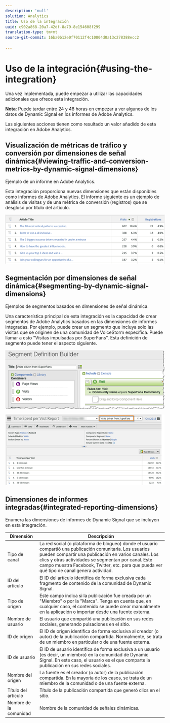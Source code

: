 ```yaml
---
description: 'null'
solution: Analytics
title: Uso de la integración
uuid: c902a868-20a7-42df-8a79-8e154608f299
translation-type: tm+mt
source-git-commit: 16ba0b12e0f70112f4c10804d0a13c278388ecc2

---
```



# Uso de la integración{#using-the-integration}

Una vez implementada, puede empezar a utilizar las capacidades adicionales que ofrece esta integración.

**Nota**: Puede tardar entre 24 y 48 horas en empezar a ver algunos de los datos de Dynamic Signal en los informes de Adobe Analytics.

Las siguientes acciones tienen como resultado un valor añadido de esta integración en Adobe Analytics.

## Visualización de métricas de tráfico y conversión por dimensiones de señal dinámica{#viewing-traffic-and-conversion-metrics-by-dynamic-signal-dimensions}

Ejemplo de un informe en Adobe Analytics.

Esta integración proporciona nuevas dimensiones que están disponibles como informes de Adobe Analytics. El informe siguiente es un ejemplo de análisis de visitas y de una métrica de conversión (registros) que se desglosó por título del artículo.

![](assets/examplereport.png)

## Segmentación por dimensiones de señal dinámica{#segmenting-by-dynamic-signal-dimensions}

Ejemplos de segmentos basados en dimensiones de señal dinámica.

Una característica principal de esta integración es la capacidad de crear segmentos de Adobe Analytics basados en las dimensiones de informes integradas. Por ejemplo, puede crear un segmento que incluya solo las visitas que se originen de una comunidad de VoiceStorm específica. Puede llamar a esto "Visitas impulsadas por SuperFans". Esta definición de segmento puede tener el aspecto siguiente.

![](assets/segment1.png)

![](assets/segment2.png)

## Dimensiones de informes integradas{#integrated-reporting-dimensions}

Enumera las dimensiones de informes de Dynamic Signal que se incluyen en esta integración.

| Dimensión | Descripción |
|---|---|
| Tipo de canal | La red social (o plataforma de blogueo) donde el usuario compartió una publicación comunitaria. Los usuarios pueden compartir una publicación en varios canales. Los clics y otras actividades se segmentan por canal. Este campo muestra Facebook, Twitter, etc. para que pueda ver qué tipo de canal genera actividad. |
| ID del artículo | El ID del artículo identifica de forma exclusiva cada fragmento de contenido de la comunidad de Dynamic Signal. |
| Tipo de origen | Este campo indica si la publicación fue creada por un "Miembro" o por la "Marca". Tenga en cuenta que, en cualquier caso, el contenido se puede crear manualmente en la aplicación o importar desde una fuente externa. |
| Nombre de usuario | El usuario que compartió una publicación en sus redes sociales, generando pulsaciones en el sitio. |
| ID de origen | El ID de origen identifica de forma exclusiva al creador (o autor) de la publicación compartida. Normalmente, se trata de un miembro en particular o de una fuente externa. |
| ID de usuario | El ID de usuario identifica de forma exclusiva a un usuario (es decir, un miembro) en la comunidad de Dynamic Signal. En este caso, el usuario es el que comparte la publicación en sus redes sociales. |
| Nombre del origen | La fuente es el creador (o autor) de la publicación compartida. En la mayoría de los casos, se trata de un miembro de la comunidad o de una fuente externa. |
| Título del artículo | Título de la publicación compartida que generó clics en el sitio. |
| Nombre de la comunidad | Nombre de la comunidad de señales dinámicas. |

